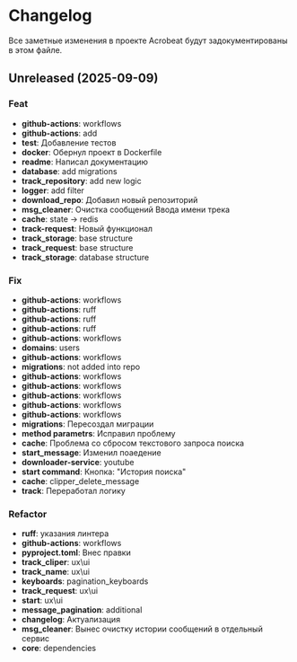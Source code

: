# Changelog

Все заметные изменения в проекте Acrobeat будут задокументированы в этом файле.

## Unreleased (2025-09-09)

### Feat

- **github-actions**: workflows
- **github-actions**: add
- **test**: Добавление тестов
- **docker**: Обернул проект в Dockerfile
- **readme**: Написал документацию
- **database**: add migrations
- **track_repository**: add new logic
- **logger**: add filter
- **download_repo**: Добавил новый репозиторий
- **msg_cleaner**: Очистка сообщений Ввода имени трека
- **cache**: state -> redis
- **track-request**: Новый функционал
- **track_storage**: base structure
- **track_request**: base structure
- **track_storage**: database structure

### Fix

- **github-actions**: workflows
- **github-actions**: ruff
- **github-actions**: ruff
- **github-actions**: ruff
- **github-actions**: workflows
- **domains**: users
- **github-actions**: workflows
- **migrations**: not added into repo
- **github-actions**: workflows
- **github-actions**: workflows
- **github-actions**: workflows
- **github-actions**: workflows
- **github-actions**: workflows
- **migrations**: Пересоздал миграции
- **method parametrs**: Исправил проблему
- **cache**: Проблема со сбросом текстового запроса поиска
- **start_message**: Изменил поаедение
- **downloader-service**: youtube
- **start command**: Кнопка: "История поиска"
- **cache**: clipper_delete_message
- **track**: Переработал логику

### Refactor

- **ruff**: указания линтера
- **github-actions**: workflows
- **pyproject.toml**: Внес правки
- **track_cliper**: ux\ui
- **track_name**: ux\ui
- **keyboards**: pagination_keyboards
- **track_request**: ux\ui
- **start**: ux\ui
- **message_pagination**: additional
- **changelog**: Актуализация
- **msg_cleaner**: Вынес очистку истории сообщений в отдельный сервис
- **core**: dependencies
